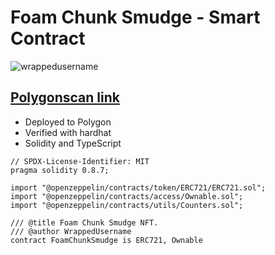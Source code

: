 # Foam Chunk Smudge - Smart Contract

<p align="left"> <img src="https://komarev.com/ghpvc/?username=FoamChunkSmudge&label=Profile%20views&color=0e75b6&style=flat" alt="wrappedusername" /> </p>

## [Polygonscan link](https://polygonscan.com/address/0xcb135bd9cb2761efddc46f29750c296695ade9a1#code)

- Deployed to Polygon
- Verified with hardhat
- Solidity and TypeScript

```Solidity 
// SPDX-License-Identifier: MIT
pragma solidity 0.8.7;

import "@openzeppelin/contracts/token/ERC721/ERC721.sol";
import "@openzeppelin/contracts/access/Ownable.sol";
import "@openzeppelin/contracts/utils/Counters.sol";
 
/// @title Foam Chunk Smudge NFT.
/// @author WrappedUsername
contract FoamChunkSmudge is ERC721, Ownable 
```


